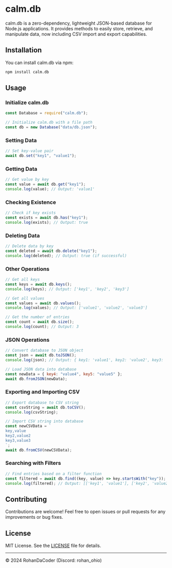 # calm.db

calm.db is a zero-dependency, lightweight JSON-based database for Node.js applications. It provides methods to easily store, retrieve, and manipulate data, now including CSV import and export capabilities.

## Installation

You can install calm.db via npm:

```bash
npm install calm.db
```

## Usage

### Initialize calm.db

```javascript
const Database = require("calm.db");

// Initialize calm.db with a file path
const db = new Database("data/db.json");
```

### Setting Data

```javascript
// Set key-value pair
await db.set("key1", "value1");
```

### Getting Data

```javascript
// Get value by key
const value = await db.get("key1");
console.log(value); // Output: 'value1'
```

### Checking Existence

```javascript
// Check if key exists
const exists = await db.has("key1");
console.log(exists); // Output: true
```

### Deleting Data

```javascript
// Delete data by key
const deleted = await db.delete("key1");
console.log(deleted); // Output: true (if successful)
```

### Other Operations

```javascript
// Get all keys
const keys = await db.keys();
console.log(keys); // Output: ['key1', 'key2', 'key3']

// Get all values
const values = await db.values();
console.log(values); // Output: ['value1', 'value2', 'value3']

// Get the number of entries
const count = await db.size();
console.log(count); // Output: 3
```

### JSON Operations

```javascript
// Convert database to JSON object
const json = await db.toJSON();
console.log(json); // Output: { key1: 'value1', key2: 'value2', key3: 'value3' }

// Load JSON data into database
const newData = { key4: "value4", key5: "value5" };
await db.fromJSON(newData);
```

### Exporting and Importing CSV

```javascript
// Export database to CSV string
const csvString = await db.toCSV();
console.log(csvString);

// Import CSV string into database
const newCSVData = `
key,value
key2,value2
key3,value3
`;
await db.fromCSV(newCSVData);
```

### Searching with Filters

```javascript
// Find entries based on a filter function
const filtered = await db.find((key, value) => key.startsWith("key"));
console.log(filtered); // Output: [['key1', 'value1'], ['key2', 'value2'], ['key3', 'value3']]
```

## Contributing

Contributions are welcome! Feel free to open issues or pull requests for any improvements or bug fixes.

## License

MIT License. See the [LICENSE](./LICENSE) file for details.

---

© 2024 RohanDaCoder (Discord: rohan_ohio)
